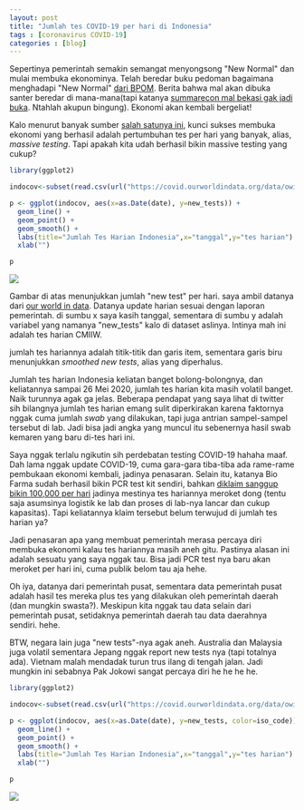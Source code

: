 ```yaml
---
layout: post
title: "Jumlah tes COVID-19 per hari di Indonesia"
tags : [coronavirus COVID-19]
categories : [blog]
---
```


Sepertinya pemerintah semakin semangat menyongsong "New Normal" dan mulai membuka ekonominya. Telah beredar buku pedoman bagaimana menghadapi "New Normal" [dari BPOM](https://investor.id/lifestyle/bpom-menerbitkan-buku-panduan-lengkap-covid19). Berita bahwa mal akan dibuka santer beredar di mana-mana(tapi katanya [summarecon mal bekasi gak jadi buka](https://metro.tempo.co/read/1346375/ini-agenda-presiden-jokowi-ke-bekasi-siang-ini-bukan-buka-mal). Ntahlah akupun bingung). Ekonomi akan kembali bergeliat!

Kalo menurut banyak sumber [salah satunya ini](https://www.forbes.com/sites/steveforbes/2020/04/08/to-get-our-economy-moving-focus-on-testing-for-coronavirus/#5e69feb73f2c), kunci sukses membuka ekonomi yang berhasil adalah pertumbuhan tes per hari yang banyak, alias, *massive testing*. Tapi apakah kita udah berhasil bikin massive testing yang cukup?


```r
library(ggplot2)

indocov<-subset(read.csv(url("https://covid.ourworldindata.org/data/owid-covid-data.csv")),iso_code=="IDN")

p <- ggplot(indocov, aes(x=as.Date(date), y=new_tests)) +
  geom_line() + 
  geom_point() +
  geom_smooth() +
  labs(title="Jumlah Tes Harian Indonesia",x="tanggal",y="tes harian") +
  xlab("")

p
```

![](aa_files/figure-html/grafik-1.png)<!-- -->

Gambar di atas menunjukkan jumlah "new test" per hari. saya ambil datanya dari [our world in data](https://ourworldindata.org/coronavirus-data). Datanya update harian sesuai dengan laporan pemerintah. di sumbu x saya kasih tanggal, sementara di sumbu y adalah variabel yang namanya "new_tests" kalo di dataset aslinya. Intinya mah ini adalah tes harian CMIIW.

jumlah tes hariannya adalah titik-titik dan garis item, sementara garis biru menunjukkan *smoothed new tests*, alias yang diperhalus.

Jumlah tes harian Indonesia keliatan banget bolong-bolongnya, dan keliatannya sampai 26 Mei 2020, jumlah tes harian kita masih volatil banget. Naik turunnya agak ga jelas. Beberapa pendapat yang saya lihat di twitter sih bilangnya jumlah tes harian emang sulit diperkirakan karena faktornya nggak cuma jumlah *swab* yang dilakukan, tapi juga antrian sampel-sampel tersebut di lab. Jadi bisa jadi angka yang muncul itu sebenernya hasil swab kemaren yang baru di-tes hari ini.

Saya nggak terlalu ngikutin sih perdebatan testing COVID-19 hahaha maaf. Dah lama nggak update COVID-19, cuma gara-gara tiba-tiba ada rame-rame pembukaan ekonomi kembali, jadinya penasaran. Selain itu, katanya Bio Farma sudah berhasil bikin PCR test kit sendiri, bahkan [diklaim sanggup bikin 100,000 per hari](https://tirto.id/jokowi-klaim-indonesia-produksi-alat-rapid-tes-pcr-100-ribu-hari-fzhZ) jadinya mestinya tes hariannya meroket dong (tentu saja asumsinya logistik ke lab dan proses di lab-nya lancar dan cukup kapasitas). Tapi keliatannya klaim tersebut belum terwujud di jumlah tes harian ya?

Jadi penasaran apa yang membuat pemerintah merasa percaya diri membuka ekonomi kalau tes hariannya masih aneh gitu. Pastinya alasan ini adalah sesuatu yang saya nggak tau. Bisa jadi PCR test nya baru akan meroket per hari ini, cuma publik belom tau aja hehe.

Oh iya, datanya dari pemerintah pusat, sementara data pemerintah pusat adalah hasil tes mereka plus tes yang dilakukan oleh pemerintah daerah (dan mungkin swasta?). Meskipun kita nggak tau data selain dari pemerintah pusat, setidaknya pemerintah daerah tau data daerahnya sendiri. hehe.

BTW, negara lain juga "new tests"-nya agak aneh. Australia dan Malaysia juga volatil sementara Jepang nggak report new tests nya (tapi totalnya ada). Vietnam malah mendadak turun trus ilang di tengah jalan. Jadi mungkin ini sebabnya Pak Jokowi sangat percaya diri he he he he.


```r
library(ggplot2)

indocov<-subset(read.csv(url("https://covid.ourworldindata.org/data/owid-covid-data.csv")),iso_code=="IDN" | iso_code=="AUS" | iso_code=="VNM" | iso_code=="MYS" | iso_code=="JPN")

p <- ggplot(indocov, aes(x=as.Date(date), y=new_tests, color=iso_code)) +
  geom_line() + 
  geom_point() +
  geom_smooth() +
  labs(title="Jumlah Tes Harian Indonesia",x="tanggal",y="tes harian") +
  xlab("")

p
```

![](aa_files/figure-html/unnamed-chunk-1-1.png)<!-- -->

